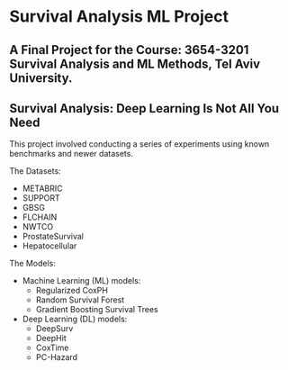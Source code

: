 # Survival Analysis ML Project #
## A Final Project for the Course: 3654-3201 Survival Analysis and ML Methods, Tel Aviv University. ##

## Survival Analysis: Deep Learning Is Not All You Need ##
This project involved conducting a series of experiments using known benchmarks and newer datasets.

The Datasets:
* METABRIC
* SUPPORT
* GBSG
* FLCHAIN
* NWTCO
* ProstateSurvival
* Hepatocellular


The Models:
* Machine Learning (ML) models:
  * Regularized CoxPH
  * Random Survival Forest
  * Gradient Boosting Survival Trees
* Deep Learning (DL) models:
  * DeepSurv
  * DeepHit
  * CoxTime
  * PC-Hazard
